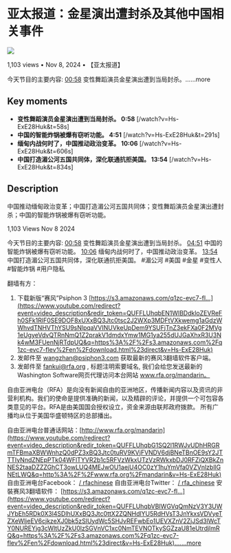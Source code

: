 # 亚太报道：金星演出遭封杀及其他中国相关事件

[![](https://yt3.ggpht.com/UK0Hkngng87gJyZB0bDM7c80h8M2VvhQhQ5ovZJBY5XTDRfHNE0a-PyVunaGNVPQAkSEosU6aw=s48-c-k-c0x00ffffff-no-rj)](/@%E8%87%AA%E7%94%B1%E4%BA%9A%E5%A4%AA%E6%8A%A5%E9%81%93)

1,103 views • Nov 8, 2024 • 【亚太报道】

今天节目的主要内容: [00:58](/watch?v=Hs-ExE28Huk&t=58s) 变性舞蹈演员金星演出遭到当局封杀。…...more

## Key moments

*   **变性舞蹈演员金星演出遭到当局封杀。 0:58**  [/watch?v=Hs-ExE28Huk&t=58s]
*   **中国的智能炸锅被爆有窃听功能。 4:51** [/watch?v=Hs-ExE28Huk&t=291s]
*   **缅甸内战何时了，中国推动政治变革。 10:06** [/watch?v=Hs-ExE28Huk&t=606s]
*   **中国打造湄公河五国共同体，深化联通抗拒美国。 13:54** [/watch?v=Hs-ExE28Huk&t=834s]

## Description

中国推动缅甸政治变革；中国打造湄公河五国共同体；变性舞蹈演员金星演出遭封杀；中国的智能炸锅被爆有窃听功能。

1,103 Views
Nov 8 2024

今天节目的主要内容: [00:58](/watch?v=Hs-ExE28Huk&t=58s) 变性舞蹈演员金星演出遭到当局封杀。 [04:51](/watch?v=Hs-ExE28Huk&t=291s) 中国的智能炸锅被爆有窃听功能。 [10:06](/watch?v=Hs-ExE28Huk&t=606s) 缅甸内战何时了，中国推动政治变革。 [13:54](/watch?v=Hs-ExE28Huk&t=834s) 中国打造湄公河五国共同体，深化联通抗拒美国。 #湄公河 #美国 #金星 #变性人 #智能炸锅 #用户隐私

翻墙有方：

1.  下载新版“赛风”Psiphon 3 [https://s3.amazonaws.com/q1zc-evc7-fl...](https://www.youtube.com/redirect?event=video_description&redir_token=QUFFLUhqbEN1WlBDdkloZEVReFh0SFk1RlF0SE9DOF8xUXxBQ3Jtc0tsc2J2WXp3MDFtVXkwemg1aGdzWWhvdTNHVThYSU9sNlpqaVVINUVkeUpDem9YSUFjTnZ3ekFXa0F2MVg1eUgyeVdvQTRnNmQ1Z2prakV1dmdxYmw1MG1ya255dUJGaXhxR3U3Nk4wM3FUenNjRTdpUQ&q=https%3A%2F%2Fs3.amazonaws.com%2Fq1zc-evc7-flev%2Fen%2Fdownload.html%23direct&v=Hs-ExE28Huk)
2.  发邮件至 wangzhan@psiphon3.com 获取最新的赛风3翻墙软件客户端。
3.  发邮件至 fankui@rfa.org , 标题注明索要域名, 我们会给您发送最新的Washington Software网页代理访问本台网站 www.rfa.org/mandarin。

自由亚洲电台（RFA）是向没有新闻自由的亚洲地区，传播新闻内容以及资讯的非营利机构。我们的使命是提供准确的新闻，以及精辟的评论，并提供一个可包容各类意见的平台。RFA是由美国国会授权设立，资金来源由联邦政府拨款。 所有广播均从位于美国华盛顿特区的总部播出。

自由亚洲电台普通话网站：[http://www.rfa.org/mandarin](https://www.youtube.com/redirect?event=video_description&redir_token=QUFFLUhqbG1SQ2l1RWJvUDhHRGRmTFBmaXBWWnhzQ0dPZ3xBQ3Jtc0tuRV9KVjFVNDV6djBNeTBnOE9sY2JTTTIyNndZNEpPTk04WFlTYVR2b1c5RFVzWkxUTzVzRWkxbDJ0RFZiQXBkZnNES2taaDZZZGhCT3owLUQ4MEJwOU1aejU4OC0zY1huYmVfa0VZVnlzbllGNEtLWQ&q=http%3A%2F%2Fwww.rfa.org%2Fmandarin&v=Hs-ExE28Huk)
自由亚洲电台Facebook： [/ rfachinese](https://www.youtube.com/redirect?event=video_description&redir_token=QUFFLUhqbG8zX0FxSWxsSW81a2RPMlVBNzVCd291cnF3d3xBQ3Jtc0tsNnFQQTBZUjdlc1VTbURtaVY5WllLRTVuNXZ6YWQ2bTBYdmdIX2F3T1BQUU5zd2pwTl9FbUhJRjZJRmpoTjhQQXAtSXd5NHdzTmdob2tJbUlQTUQxZUF0VlNOLVdkc3BSa0cyVXkydUp4Y0dPS0ZlRQ&q=https%3A%2F%2Fwww.facebook.com%2FRFAChinese&v=Hs-ExE28Huk)
自由亚洲电台Twitter： [/ rfa\_chinese](https://www.youtube.com/redirect?event=video_description&redir_token=QUFFLUhqbUFfa3ZocjVRazZ0SjVLS0hlX3hXby1lM0VSQXxBQ3Jtc0tsdTNmRjBHNTBoNDkwS0FQVmNYcWRNOERUemFkM2lLX082OE52MTBVeS13aFZBZVNHYnpNM2FyU0U5VXE2d3pkMVBPcWN1c1ktSDR2R0FJTnpJbUFUOTlDU2dQb0FxOWJvT1IwQlFIblBPdV9PNzVFOA&q=https%3A%2F%2Ftwitter.com%2FRFA_Chinese&v=Hs-ExE28Huk)
安裝赛风3翻墙软件： [https://s3.amazonaws.com/q1zc-evc7-fl...](https://www.youtube.com/redirect?event=video_description&redir_token=QUFFLUhqbVBIWGVqQmNzV3Y3UWJYbEh5RDk0X3l4SDlhUXxBQ3Jtc0ttX2ZQNHdlYU5RdHVsT3JnYkxsVDVyeTZXeWljeEV6cjkzeXJ0bk5zSlUydWc5SHJvREFwbEo1UEVXZnV2ZjJSd3lWcTY0NUREYjg3cWltUzZkU0lzSGVnVC1xc0NmTEVNOTkySGZzaU81eUtrdjlmRQ&q=https%3A%2F%2Fs3.amazonaws.com%2Fq1zc-evc7-flev%2Fen%2Fdownload.html%23direct&v=Hs-ExE28Huk).…...more
